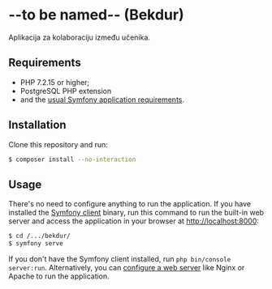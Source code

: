 --to be named-- (Bekdur)
========================

Aplikacija za kolaboraciju između učenika.

Requirements
------------

  * PHP 7.2.15 or higher;
  * PostgreSQL PHP extension
  * and the [usual Symfony application requirements][2].

Installation
------------

Clone this repository and run:

```bash
$ composer install --no-interaction
```

Usage
-----

There's no need to configure anything to run the application. If you have
installed the [Symfony client][4] binary, run this command to run the built-in
web server and access the application in your browser at <http://localhost:8000>:

```bash
$ cd /.../bekdur/
$ symfony serve
```

If you don't have the Symfony client installed, run `php bin/console server:run`.
Alternatively, you can [configure a web server][3] like Nginx or Apache to run
the application.

[1]: https://symfony.com/doc/current/best_practices/index.html
[2]: https://symfony.com/doc/current/reference/requirements.html
[3]: https://symfony.com/doc/current/cookbook/configuration/web_server_configuration.html
[4]: https://symfony.com/download
